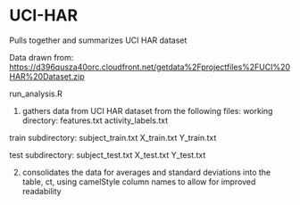 UCI-HAR
=======

Pulls together and summarizes UCI HAR dataset

Data drawn from: https://d396qusza40orc.cloudfront.net/getdata%2Fprojectfiles%2FUCI%20HAR%20Dataset.zip

run_analysis.R 
1) gathers data from UCI HAR dataset from the following files:
  working directory:
    features.txt
    activity_labels.txt
  
  train subdirectory:
    subject_train.txt
    X_train.txt
    Y_train.txt
  
  test subdirectory:
    subject_test.txt
    X_test.txt
    Y_test.txt
  
2) consolidates the data for averages and standard deviations into the table, ct, using camelStyle column names to allow for improved readability


